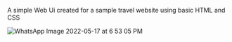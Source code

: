 A simple Web Ui created for a sample travel website using basic HTML and CSS

![WhatsApp Image 2022-05-17 at 6 53 05 PM](https://user-images.githubusercontent.com/54619624/168821939-dd93aed7-695c-4df3-84b7-226a223e6eab.jpeg)
